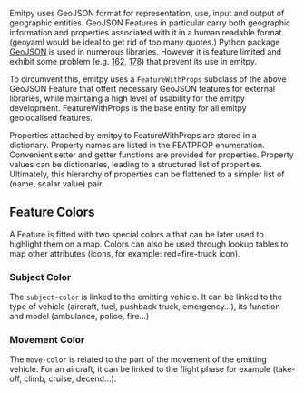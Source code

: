 Emitpy uses GeoJSON format for representation, use, input and output of geographic entities. GeoJSON Features in particular carry both geographic information and properties associated with it in a human readable format. (geoyaml would be ideal to get rid of too many quotes.)
Python package [GeoJSON](https://github.com/jazzband/python-geojson) is used in numerous libraries. However it is feature limited and exhibit some problem (e.g. [162](https://github.com/jazzband/geojson/issues/162), [178](https://github.com/jazzband/geojson/issues/178)) that prevent its use in emitpy.

To circumvent this, emitpy uses a `FeatureWithProps` subclass of the above GeoJSON Feature that offert necessary GeoJSON features for external libraries, while maintaing a high level of usability for the emitpy development. FeatureWithProps is the base entity for all emitpy geolocalised features.

Properties attached by emitpy to FeatureWithProps are stored in a dictionary. Property names are listed in the FEATPROP enumeration. Convenient setter and getter functions are provided for properties. Property values can be dictionaries, leading to a structured list of properties. Ultimately, this hierarchy of properties can be flattened to a simpler list of (name, scalar value) pair.

## Feature Colors

A Feature is fitted with two special colors a that can be later used to highlight them on a map. Colors can also be used through lookup tables to map other attributes (icons, for example: red=fire-truck icon).

### Subject Color
The `subject-color` is linked to the emitting vehicle. It can be linked to the type of vehicle (aircraft, fuel, pushback truck, emergency…), its function and model (ambulance, police, fire…)

### Movement Color
The `move-color` is related to the part of the movement of the emitting vehicle. For an aircraft, it can be linked to the flight phase for example (take-off, climb, cruise, decend…).
 